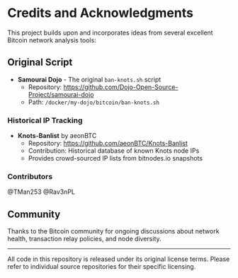 # Credits and Acknowledgments

This project builds upon and incorporates ideas from several excellent Bitcoin network analysis tools:

## Original Script
- **Samourai Dojo** - The original `ban-knots.sh` script
  - Repository: https://github.com/Dojo-Open-Source-Project/samourai-dojo
  - Path: `/docker/my-dojo/bitcoin/ban-knots.sh`

### Historical IP Tracking
- **Knots-Banlist** by aeonBTC
  - Repository: https://github.com/aeonBTC/Knots-Banlist
  - Contribution: Historical database of known Knots node IPs
  - Provides crowd-sourced IP lists from bitnodes.io snapshots

### Contributors
@TMan253
@Rav3nPL

## Community
Thanks to the Bitcoin community for ongoing discussions about network health, transaction relay policies, and node diversity.

---

All code in this repository is released under its original license terms. Please refer to individual source repositories for their specific licensing.
